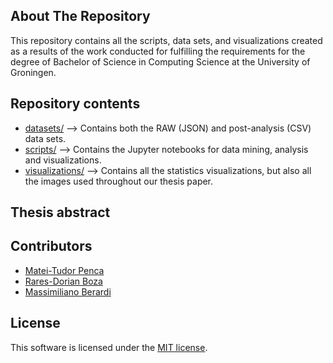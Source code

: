 ## About The Repository

This repository contains all the scripts, data sets, and visualizations created as a results of the work conducted for fulfilling the requirements for the degree of
Bachelor of Science in Computing Science at the University of Groningen.

## Repository contents

- [datasets/](datasets/) --> Contains both the RAW (JSON) and post-analysis (CSV) data sets.
- [scripts/](scripts/) --> Contains the Jupyter notebooks for data mining, analysis and visualizations.
- [visualizations/](visualizations/) --> Contains all the statistics visualizations, but also all the images used throughout our thesis paper.

## Thesis abstract

## Contributors
- [Matei-Tudor Penca](https://github.com/Matei9721)
- [Rares-Dorian Boza](https://github.com/raresboza)
- [Massimiliano Berardi](https://github.com/Max593)

## License
This software is licensed under the [MIT license](LICENSE).
